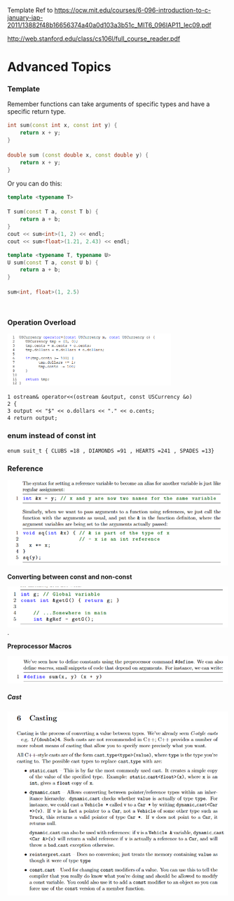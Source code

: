 Template Ref to https://ocw.mit.edu/courses/6-096-introduction-to-c-january-iap-2011/13882f48b16656374a40a0d103a3b51c_MIT6_096IAP11_lec09.pdf

http://web.stanford.edu/class/cs106l/full_course_reader.pdf

# Advanced Topics

### Template

Remember functions can take arguments of specific types and have a specific return
type.

```c++
int sum(const int x, const int y) {
    return x + y;
}

double sum (const double x, const double y) {
	return x + y;
}
```

Or you can do this:

```c++
template <typename T>

T sum(const T a, const T b) {
    return a + b;
}
cout << sum<int>(1, 2) << endl;
cout << sum<float>(1.21, 2.43) << endl;

```

```c++
template <typename T, typename U>
U sum(const T a, const U b) {
    return a + b;
}

sum<int, float>(1, 2.5)
```

```c++

```

```c++

```

### Operation Overload

<img src="../../img/Typora/Advanced C++/image-20230128153847993.png" alt="image-20230128153847993" style="zoom:50%;" />

```
1 ostream& operator<<(ostream &output, const USCurrency &o)
2 {
3 output << "$" << o.dollars << "." << o.cents;
4 return output;
```

### enum instead of const int

```
enum suit_t { CLUBS =18 , DIAMONDS =91 , HEARTS =241 , SPADES =13}
```

### Reference

<img src="../../img/Typora/Advanced C++/image-20230128161532167.png" alt="image-20230128161532167" style="zoom:70%;" />

**Converting between const and non-const**

<img src="../../img/Typora/Advanced C++/image-20230128161643421.png" alt="image-20230128161643421" style="zoom:67%;" />.

**Preprocessor Macros**

<img src="../../img/Typora/Advanced C++/image-20230128161803013.png" alt="image-20230128161803013" style="zoom:67%;" />

##### Cast

<img src="../../img/Typora/Advanced C++/image-20230128161922534.png" alt="image-20230128161922534" style="zoom:67%;" />



